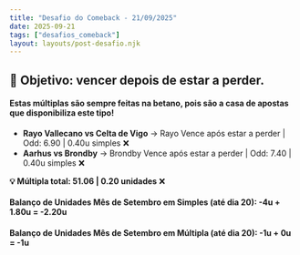 ```yaml
---
title: "Desafio do Comeback - 21/09/2025"
date: 2025-09-21
tags: ["desafios_comeback"]
layout: layouts/post-desafio.njk
---
```


## 🎯 Objetivo: vencer depois de estar a perder.

#### Estas múltiplas são sempre feitas na betano, pois são a casa de apostas que disponibiliza este tipo!

- **Rayo Vallecano vs Celta de Vigo** → Rayo Vence após estar a perder | Odd: 6.90 | 0.40u simples ❌
- **Aarhus vs Brondby** → Brondby Vence após estar a perder | Odd: 7.40 | 0.40u simples ❌

**💡 Múltipla total: 51.06 | 0.20 unidades** ❌

#### Balanço de Unidades Mês de Setembro em Simples (até dia 20): -4u + 1.80u = -2.20u
#### Balanço de Unidades Mês de Setembro em Múltipla (até dia 20): -1u + 0u = -1u